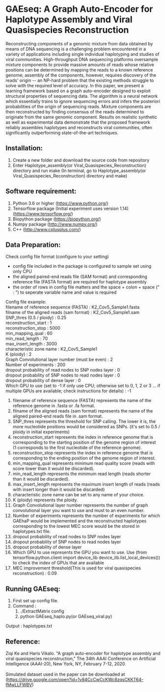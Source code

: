 # GAEseq: A Graph Auto-Encoder for Haplotype Assembly and Viral Quasispecies Reconstruction

Reconstructing components of a genomic mixture from data obtained by means of DNA sequencing is a challenging problem encountered in a variety of applications including single individual haplotyping and studies of viral communities. High-throughput DNA sequencing platforms oversample mixture components to provide massive amounts of reads whose relative positions can be determined by mapping the reads to a known reference genome; assembly of the components, however, requires discovery of the reads' origin -- an NP-hard problem that the existing methods struggle to solve with the required level of accuracy. In this paper, we present a learning framework based on a graph auto-encoder designed to exploit structural properties of sequencing data. The algorithm is a neural network which essentially trains to ignore sequencing errors and infers the posteriori probabilities of the origin of sequencing reads. Mixture components are then reconstructed by finding consensus of the reads determined to originate from the same genomic component. Results on realistic synthetic as well as experimental data demonstrate that the proposed framework reliably assembles haplotypes and reconstructs viral communities, often significantly outperforming state-of-the-art techniques.

Installation:
-----------------
1. Create a new folder and download the source code from repository
2. Enter Haplotype_assembly(or Viral_Quasispecies_Reconstruction) directory and run make (In terminal, go to Haplotype_assembly(or Viral_Quasispecies_Reconstruction) directory and make)

Software requirement:
-----------------
1. Python 3.6 or higher (https://www.python.org/)
2. Tensorflow package (Initial experiment uses version 1.14) (https://www.tensorflow.org/)
3. Biopython package (https://biopython.org/)
4. Numpy package (http://www.numpy.org/)
5. C++ (http://www.cplusplus.com/)

Data Preparation:
-----------------
Check config file format (configure to your setting)

* config file included in the package is configured to sample set using only CPU
* the aligned paired-end reads file (SAM format) and corresponding reference file (FASTA format) are required for haplotype assembly
* the order of rows in config file matters and the space + colon + space (" : ") to seperate variable name and value is required

Config file example:<br/> 
filename of reference sequence (FASTA) : K2_Cov5_Sample1.fasta  
filname of the aligned reads (sam format) : K2_Cov5_Sample1.sam<br/>
SNP_thres (0.5 / ploidy) : 0.25<br/>
reconstruction_start : 1<br/>
reconstruction_stop : 5000<br/>
min_mapping_qual : 60<br/>
min_read_length : 70<br/>
max_insert_length : 3000<br/>
characteristic zone name : K2_Cov5_Sample1<br/>
K (ploidy) : 2<br/>
Graph Convolutional layer number (must be even) : 2<br/>
Number of experiments : 200<br/>
dropout probability of read nodes to SNP nodes layer : 0<br/>
dropout probability of SNP nodes to read nodes layer : 0<br/>
dropout probability of dense layer : 0<br/>
Which GPU to use (set to -1 if only use CPU; otherwise set to 0, 1, 2 or 3 ... if multiple GPUs are available; check instructions for details) : -1<br/>

1. filename of reference sequence (FASTA) represents the name of the reference genome in .fasta or .fa format.
2. filname of the aligned reads (sam format) represents the name of the aligned paired-end reads file in .sam format.
3. SNP_thres represents the threshold for SNP calling. The lower it is, the more nucleotide positions would be considered as SNPs. (it's set to 0.5 / ploidy in initial experiments)
4. reconstruction_start represents the index in reference genome that is corresponding to the starting position of the genome region of interest (1 corresponds to the first nucleotide of the reference genome).
5. reconstruction_stop represents the index in reference genome that is corresponding to the ending position of the genome region of interest.
6. min_mapping_qual represents minimum read quality score (reads with score lower than it would be discarded).
7. min_read_length represents the minimum read length (reads shorter than it would be discarded).
8. max_insert_length represents the maximum insert length of reads (reads with insert longer than it would be discarded)
9. characteristic zone name can be set to any name of your choice.
10. K (ploidy) represents the ploidy.
11. Graph Convolutional layer number represents the number of graph convolutional layer you want to use and must to an even number.
12. Number of experiments represents the number of experiments for which GAEhaP would be implemented and the reconstructed haplotypes corresponding to the lowest MEC score would be the stored in haplotypes.txt file.  
13. dropout probability of read nodes to SNP nodes layer
14. dropout probability of SNP nodes to read nodes layer
15. dropout probability of dense layer
16. Which GPU to use represents the GPU you want to use. Use (from tensorflow.python.client import device_lib device_lib.list_local_devices()) to check the index of GPUs that are available
17. MEC improvement threshold(This is used for viral quasispecies reconstruction) : 0.09

Running GAEseq:
-----------------
1. First set up config file.
2. Command : <br/>
    1. ./ExtractMatrix config<br/>
    2. python GAEseq_haplo.py(or GAEseq_viral.py)

Output : haplotypes.txt

Reference:
-----------------
Ziqi Ke and Haris Vikalo. "A graph auto-encoder for haplotype assembly and viral quasispecies reconstruction," The 34th AAAI Conference on Artificial Intelligence (AAAI-20), New York, NY, February 7-12, 2020.<br/>
<br/>
Simulated dataset used in the paper can be downloaded at (https://drive.google.com/open?id=1v84CcCwCcKWc8zqsCKKT64-fMwLLFWBV)

